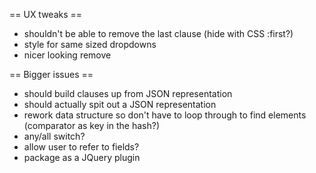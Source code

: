 == UX tweaks == 
* shouldn't be able to remove the last clause (hide with CSS :first?)
* style for same sized dropdowns
* nicer looking remove

== Bigger issues == 
* should build clauses up from JSON representation
* should actually spit out a JSON representation
* rework data structure so don't have to loop through to find elements (comparator as key in the hash?)
* any/all switch? 
* allow user to refer to fields?
* package as a JQuery plugin
